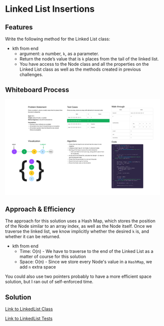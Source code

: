 # Linked List Insertions

## Features

Write the following method for the Linked List class:

- kth from end
  - argument: a number, `k`, as a parameter.
  - Return the node’s value that is `k` places from the tail of the linked list.
  - You have access to the Node class and all the properties on the Linked List class as well as the methods created in previous challenges.

## Whiteboard Process

![Whiteboard Image](cc7.png)

## Approach & Efficiency

The approach for this solution uses a Hash Map, which stores the position of the Node similar to an array index, as well as the Node itself. Once we traverse the linked list, we know implicitly whether the desired `k` is, and whether it can be returned.

- kth from end
  - Time: O(n) - We have to traverse to the end of the Linked List as a matter of course for this solution
  - Space: O(n) - Since we store every Node's value in a `HashMap`, we add `n` extra space

You could also use two pointers probably to have a more efficient space solution, but I ran out of self-enforced time.

## Solution

[Link to LinkedList Class](lib/src/main/java/datastructures/linkedlist/LinkedList.java)

[Link to LinkedList Tests](lib/src/test/java/datastructures/linkedlist/LinkedListTest.java)
